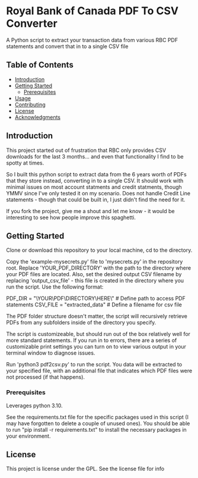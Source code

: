 # Royal Bank of Canada PDF To CSV Converter

A Python script to extract your transaction data from various RBC PDF statements and convert that in to a single CSV file

## Table of Contents

- [Introduction](#introduction)
- [Getting Started](#getting-started)
  - [Prerequisites](#prerequisites)
- [Usage](#usage)
- [Contributing](#contributing)
- [License](#license)
- [Acknowledgments](#acknowledgments)

## Introduction

This project started out of frustration that RBC only provides CSV downloads for the last 3 months... and even that functionality I find to be spotty at times.

So I built this python script to extract data from the 6 years worth of PDFs that they store instead, converting in to a single CSV. It should work with minimal issues on most account statments and credit statments, though YMMV since I've only tested it on my scenario. Does not handle Credit Line statements - though that could be built in, I just didn't find the need for it.

If you fork the project, give me a shout and let me know - it would be interesting to see how people improve this spaghetti.

## Getting Started

Clone or download this repository to your local machine, cd to the directory.
 
Copy the 'example-mysecrets.py' file to 'mysecrets.py' in the repository root. Replace 'YOUR_PDF_DIRECTORY' with the path to the directory where your PDF files are located. Also, set the desired output CSV filename by replacing 'output_csv_file' - this file is created in the directory where you run the script. Use the following format:

PDF_DIR = "\\YOUR\\PDF\\DIRECTORY\\HERE\\" # Define path to access PDF statements
CSV_FILE = "extracted_data" # Define a filename for csv file

The PDF folder structure doesn't matter, the script will recursively retrieve PDFs from any subfolders inside of the directory you specify.

The script is customizeable, but should run out of the box relatively well for more standard statements. If you run in to errors, there are a series of customizable print settings you can turn on to view various output in your terminal window to diagnose issues.

Run 'python3 pdf2csv.py' to run the script. You data will be extracted to your specified file, with an additional file that indicates which PDF files were not processed (if that happens).

### Prerequisites

Leverages python 3.10.

See the requirements.txt file for the specific packages used in this script (I may have forgotten to delete a couple of unused ones). You should be able to run "pip install -r requirements.txt" to install the necessary packages in your environment.

## License

This project is license under the GPL. See the license file for info
